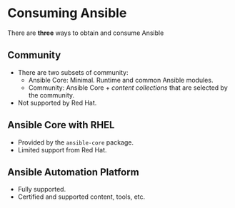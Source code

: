 # Consuming Ansible

There are **three** ways to obtain and consume Ansible

## Community

- There are two subsets of community:
  - Ansible Core: Minimal. Runtime and common Ansible modules.
  - Community: Ansible Core + *content collections* that are selected by the community.
- Not supported by Red Hat.

## Ansible Core with RHEL

- Provided by the `ansible-core` package.
- Limited support from Red Hat.

## Ansible Automation Platform

- Fully supported.
- Certified and supported content, tools, etc.
